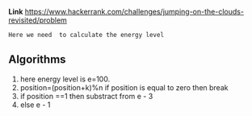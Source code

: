 **Link** https://www.hackerrank.com/challenges/jumping-on-the-clouds-revisited/problem

`Here we need  to calculate the energy level `

## Algorithms 
1. here energy level is e=100.
2. position=(position+k)%n if position is equal to zero then break
3. if position ==1 then substract from e - 3
4. else  e - 1
